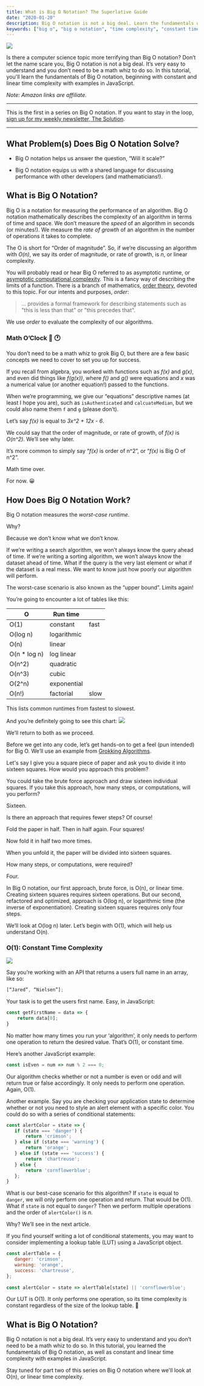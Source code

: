 ```yaml
---
title: What is Big O Notation? The Superlative Guide
date: "2020-01-20"
description: Big O notation is not a big deal. Learn the fundamentals of Big O notation, beginning with constant time complexity with examples in JavaScript.
keywords: ["big o", "big o notation", "time complexity", "constant time"]
---
```


![](./jarednielsen-big-o.png)

Is there a computer science topic more terrifying than Big O notation? Don’t let the name scare you, Big O notation is not a big deal. It’s very easy to understand and you don’t need to be a math whiz to do so. In this tutorial, you'll learn the fundamentals of Big O notation, beginning with constant and linear time complexity with examples in JavaScript.

_Note: Amazon links are affiliate._

---
This is the first in a series on Big O notation. If you want to stay in the loop, [sign up for my weekly newsletter, The Solution](http://eepurl.com/cP8CMn).

---

## What Problem(s) Does Big O Notation Solve?

* Big O notation helps us answer the question, “Will it scale?” 

* Big O notation equips us with a shared language for discussing performance with other developers (and mathematicians!).


## What is Big O Notation? 

Big O is a notation for measuring the performance of an algorithm. Big O notation mathematically describes the complexity of an algorithm in terms of time and space. We don’t measure the _speed_ of an algorithm in seconds (or minutes!). We measure the _rate of growth_ of an algorithm in the number of operations it takes to complete. 

The O is short for “Order of magnitude”. So, if we’re discussing an algorithm with _O(n)_, we say its order of magnitude, or rate of growth, is _n_, or linear complexity. 

You will probably read or hear Big O referred to as asymptotic runtime, or [asymptotic computational complexity](https://en.wikipedia.org/wiki/Asymptotic_computational_complexity). This is a fancy way of describing the limits of a function. There is a branch of mathematics, [order theory](https://en.wikipedia.org/wiki/Order_theory), devoted to this topic. For our intents and purposes, _order_: 

> … provides a formal framework for describing statements such as "this is less than that" or "this precedes that".

We use _order_ to evaluate the complexity of our algorithms.


### Math O’Clock 🧮 🕐 

You don’t need to be a math whiz to grok Big O, but there are a few basic concepts we need to cover to set you up for success.

If you recall from algebra, you worked with functions such as _f(x)_ and _g(x)_, and even did things like _f(g(x))_, where _f()_ and _g()_ were equations and _x_ was a numerical value (or another equation!) passed to the functions. 

When we’re programming, we give our “equations” descriptive names (at least I hope you are), such as `isAuthenticated` and `calcuateMedian`, but we could also name them `f` and `g` (please don’t). 

Let’s say _f(x)_ is equal to _3x^2 + 12x - 6_.

We could say that the order of magnitude, or rate of growth, of _f(x)_ is _O(n^2)_. We’ll see why later. 

It’s more common to simply say “_f(x)_ is order of n^2”, or “_f(x)_ is Big O of n^2”.

Math time over.

For now. 😀 


## How Does Big O Notation Work? 

Big O notation measures the _worst-case runtime_. 

Why?

Because we don’t know what we don’t know.

If we’re writing a search algorithm, we won’t always know the query ahead of time. If we’re writing a sorting algorithm, we won’t always know the dataset ahead of time. What if the query is the very last element or what if the dataset is a real mess. We want to know just how poorly our algorithm will perform.

The worst-case scenario is also known as the “upper bound”. Limits again!

You’re going to encounter a lot of tables like this: 

| O             | Run time          |       |
|---            |---                |---    |
| O(1)          | constant          | fast  |
| O(log n)      | logarithmic       |       |
| O(n)          | linear            |       |
| O(n * log n)  | log linear        |       |   
| O(n^2)        | quadratic         |       |
| O(n^3)        | cubic             |       |
| O(2^n)        | exponential       |       |
| O(n!)         | factorial         | slow  |

This lists common runtimes from fastest to slowest. 

And you’re definitely going to see this chart:
![](./jarednielsen-big-o-chart.png)

We’ll return to both as we proceed. 

Before we get into any code, let’s get hands-on to get a feel (pun intended) for Big O. We’ll use an example from [Grokking Algorithms](https://amzn.to/376TGy9). 

Let's say I give you a square piece of paper and ask you to divide it into sixteen squares. How would you approach this problem? 

You could take the brute force approach and draw sixteen individual squares. If you take this approach, how many steps, or computations, will you perform? 

Sixteen.

Is there an approach that requires fewer steps? Of course!

Fold the paper in half. Then in half again. Four squares! 

Now fold it in half two more times. 

When you unfold it, the paper will be divided into sixteen squares. 

How many steps, or computations, were required?

Four. 

In Big O notation, our first approach, brute force, is O(n), or linear time. Creating sixteen squares requires sixteen operations. But our second, refactored and optimized, approach is O(log n), or logarithmic time (the inverse of exponentiation). Creating sixteen squares requires only four steps. 

We’ll look at O(log n) later. Let’s begin with O(1), which will help us understand O(n).


### O(1): Constant Time Complexity

![](./jarednielsen-big-o-constant-liberation.png)

Say you’re working with an API that returns a users full name in an array, like so: 

```js
[“Jared”, “Nielsen”];
```

Your task is to get the users first name. Easy, in JavaScript:

```js
const getFirstName = data => {
    return data[0];
}

```

No matter how many times you run your ‘algorithm’, it only needs to perform one operation to return the desired value. That’s O(1), or constant time.

Here’s another JavaScript example: 

```js
const isEven = num => num % 2 === 0;
```

Our algorithm checks whether or not a number is even or odd and will return true or false accordingly. It only needs to perform one operation. Again, O(1). 

Another example. Say you are checking your application state to determine whether or not you need to style an alert element with a specific color. You could do so with a series of conditional statements:

```js
const alertColor = state => {
   if (state === 'danger') {
       return 'crimson';
   } else if (state === 'warning') {
       return 'orange';
   } else if (state === 'success') {
       return 'chartreuse';
   } else {
       return 'cornflowerblue';
   };
}

```
What is our best-case scenario for this algorithm? If `state` is equal to `danger`, we will only perform one operation and return. That would be O(1). What if `state` is not equal to `danger`? Then we perform multiple operations and the order of `alertColor()` is _n_. 

Why? We’ll see in the next article. 

If you find yourself writing a lot of conditional statements, you may want to consider implementing a lookup table (LUT) using a JavaScript object. 

```js
const alertTable = {
   danger: 'crimson',
   warning: 'orange',
   success: 'chartreuse',
};
 
const alertColor = state => alertTable[state] || 'cornflowerblue';
```

Our LUT is O(1). It only performs one operation, so its time complexity is constant regardless of the size of the lookup table. 🤯 


## What is Big O Notation? 

Big O notation is not a big deal. It’s very easy to understand and you don’t need to be a math whiz to do so. In this tutorial, you learned the fundamentals of Big O notation, as well as constant and linear time complexity with examples in JavaScript.

Stay tuned for part two of this series on Big O notation where we'll look at O(n), or linear time complexity.
